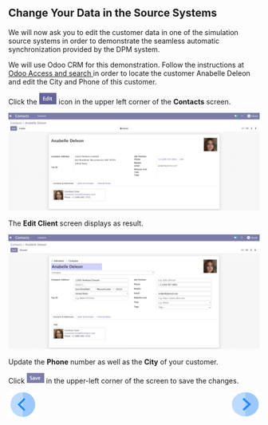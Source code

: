## Change Your Data in the Source Systems

We will now ask you to edit the customer data in one of the simulation source systems in order to demonstrate the seamless automatic synchronization provided by the DPM system. 

We will use Odoo CRM for this demonstration.  Follow the instructions at [Odoo Access and search ](00_Odoo_instructions.md) in order to locate the customer Anabelle Deleon and edit the City and Phone of this customer. 

Click the <img src="../images/00_odoo_edit.png" width="7%" height="7%"> icon in the upper left corner of the **Contacts** screen.

![image](../images/03_11_Auto_Sync_Anabelle_Details.png)

The **Edit Client** screen displays as result.

![image](../images/03_11_Auto_Sync_Anabelle_Edit.png)

Update the **Phone** number as well as the **City** of your customer.

Click <img src="../images/00_odoo_save.png" width="7%" height="7%"> in the upper-left corner of the screen to save the changes. 




[![Previous](../images/Previous.png)]( 03_05_Auto_Sync_View_Your_Data.md)[<img align="right" width="60" height="54" src="../images/Next.png">]( 03_07_Auto_Sync_Submit_a_Second_Request.md)
